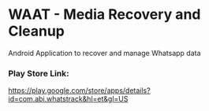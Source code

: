 # WAAT - Media Recovery and Cleanup

Android Application to recover and manage Whatsapp data

### Play Store Link: 
https://play.google.com/store/apps/details?id=com.abi.whatstrack&hl=et&gl=US

